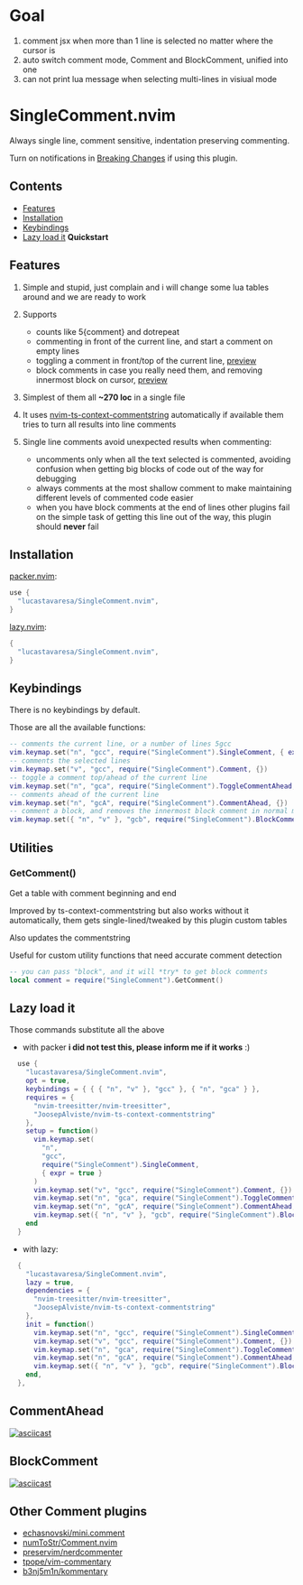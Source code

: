# Goal

1. comment jsx when more than 1 line is selected no matter where the cursor is
2. auto switch comment mode, Comment and BlockComment, unified into one
3. can not print lua message when selecting multi-lines in visiual mode

# SingleComment.nvim

Always single line, comment sensitive, indentation preserving commenting.

Turn on notifications in [Breaking Changes](https://github.com/LucasTavaresA/SingleComment.nvim/issues/3) if using this plugin.

## Contents

- [Features](#features)
- [Installation](#installation)
- [Keybindings](#keybindings)
- [Lazy load it](#lazy-load-it) **Quickstart**

## Features

1. Simple and stupid, just complain and i will change some lua tables around and we are ready to work

2. Supports
   - counts like 5{comment} and dotrepeat
   - commenting in front of the current line, and start a comment on empty lines
   - toggling a comment in front/top of the current line, [preview](#commentahead)
   - block comments in case you really need them, and removing innermost block on cursor,
 	 [preview](#blockcomment)

3. Simplest of them all **~270 loc** in a single file

4. It uses [nvim-ts-context-commentstring](https://github.com/JoosepAlviste/nvim-ts-context-commentstring) automatically if available them tries to turn all results into line comments

5. Single line comments avoid unexpected results when commenting:
   - uncomments only when all the text selected is commented, avoiding confusion
     when getting big blocks of code out of the way for debugging
   - always comments at the most shallow comment to make maintaining different levels of
     commented code easier
   - when you have block comments at the end of lines other plugins fail on
     the simple task of getting this line out of the way, this plugin should **never** fail

## Installation

[packer.nvim](https://github.com/wbthomason/packer.nvim):

```lua
use {
  "lucastavaresa/SingleComment.nvim",
}
```

[lazy.nvim](https://github.com/folke/lazy.nvim):

```lua
{
  "lucastavaresa/SingleComment.nvim",
}
```

## Keybindings

There is no keybindings by default.

Those are all the available functions:

```lua
-- comments the current line, or a number of lines 5gcc
vim.keymap.set("n", "gcc", require("SingleComment").SingleComment, { expr = true })
-- comments the selected lines
vim.keymap.set("v", "gcc", require("SingleComment").Comment, {})
-- toggle a comment top/ahead of the current line
vim.keymap.set("n", "gca", require("SingleComment").ToggleCommentAhead, {})
-- comments ahead of the current line
vim.keymap.set("n", "gcA", require("SingleComment").CommentAhead, {})
-- comment a block, and removes the innermost block comment in normal mode
vim.keymap.set({ "n", "v" }, "gcb", require("SingleComment").BlockComment)
```

## Utilities

### GetComment()

Get a table with comment beginning and end

Improved by ts-context-commentstring but also works without it automatically,
them gets single-lined/tweaked by this plugin custom tables

Also updates the commentstring

Useful for custom utility functions that need accurate comment detection

```lua
-- you can pass "block", and it will *try* to get block comments
local comment = require("SingleComment").GetComment()
```

## Lazy load it

Those commands substitute all the above

- with packer **i did not test this, please inform me if it works** :)

```lua
  use {
    "lucastavaresa/SingleComment.nvim",
    opt = true,
    keybindings = { { { "n", "v" }, "gcc" }, { "n", "gca" } },
    requires = {
      "nvim-treesitter/nvim-treesitter",
      "JoosepAlviste/nvim-ts-context-commentstring"
    },
    setup = function()
      vim.keymap.set(
        "n",
        "gcc",
        require("SingleComment").SingleComment,
        { expr = true }
      )
      vim.keymap.set("v", "gcc", require("SingleComment").Comment, {})
      vim.keymap.set("n", "gca", require("SingleComment").ToggleCommentAhead, {})
      vim.keymap.set("n", "gcA", require("SingleComment").CommentAhead, {})
      vim.keymap.set({ "n", "v" }, "gcb", require("SingleComment").BlockComment)
    end
  }
```

- with lazy:

```lua
  {
    "lucastavaresa/SingleComment.nvim",
    lazy = true,
    dependencies = {
      "nvim-treesitter/nvim-treesitter",
      "JoosepAlviste/nvim-ts-context-commentstring"
    },
    init = function()
      vim.keymap.set("n", "gcc", require("SingleComment").SingleComment, { expr = true })
      vim.keymap.set("v", "gcc", require("SingleComment").Comment, {})
      vim.keymap.set("n", "gca", require("SingleComment").ToggleCommentAhead, {})
      vim.keymap.set("n", "gcA", require("SingleComment").CommentAhead, {})
      vim.keymap.set({ "n", "v" }, "gcb", require("SingleComment").BlockComment)
    end,
  },
```

## CommentAhead

[![asciicast](https://asciinema.org/a/jChjT4OZBaj7WsKWsAWiKsI3F.svg)](https://asciinema.org/a/jChjT4OZBaj7WsKWsAWiKsI3F)

## BlockComment

[![asciicast](https://asciinema.org/a/2VtZyh0Q3Nb5Eytwo0RSp5c2G.svg)](https://asciinema.org/a/2VtZyh0Q3Nb5Eytwo0RSp5c2G)

## Other Comment plugins

- [echasnovski/mini.comment](https://github.com/echasnovski/mini.comment)
- [numToStr/Comment.nvim](https://github.com/numToStr/Comment.nvim)
- [preservim/nerdcommenter](https://github.com/preservim/nerdcommenter)
- [tpope/vim-commentary](https://github.com/tpope/vim-commentary)
- [b3nj5m1n/kommentary](https://github.com/b3nj5m1n/kommentary)
